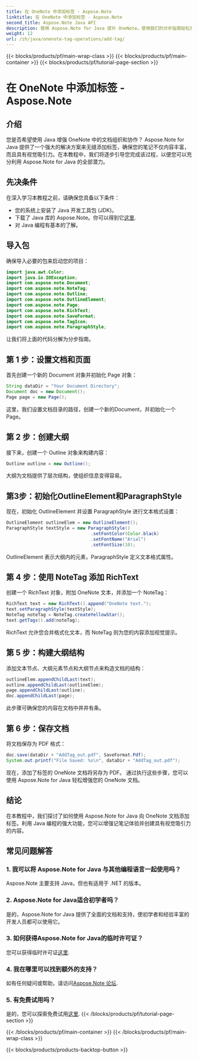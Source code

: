 ```yaml
---
title: 在 OneNote 中添加标签 - Aspose.Note
linktitle: 在 OneNote 中添加标签 - Aspose.Note
second_title: Aspose.Note Java API
description: 使用 Aspose.Note for Java 提升 OneNote。使用我们的分步指南轻松添加标签。现在就加强组织和协作！
weight: 12
url: /zh/java/onenote-tag-operations/add-tag/
---
```


{{< blocks/products/pf/main-wrap-class >}}
{{< blocks/products/pf/main-container >}}
{{< blocks/products/pf/tutorial-page-section >}}

# 在 OneNote 中添加标签 - Aspose.Note

## 介绍
您是否希望使用 Java 增强 OneNote 中的文档组织和协作？ Aspose.Note for Java 提供了一个强大的解决方案来无缝添加标签，确保您的笔记不仅内容丰富，而且具有视觉吸引力。在本教程中，我们将逐步引导您完成该过程，以便您可以充分利用 Aspose.Note for Java 的全部潜力。
## 先决条件
在深入学习本教程之前，请确保您具备以下条件：
- 您的系统上安装了 Java 开发工具包 (JDK)。
- 下载了 Java 库的 Aspose.Note。你可以得到它[这里](https://releases.aspose.com/note/java/).
- 对 Java 编程有基本的了解。
## 导入包
确保导入必要的包来启动您的项目：
```java
import java.awt.Color;
import java.io.IOException;
import com.aspose.note.Document;
import com.aspose.note.NoteTag;
import com.aspose.note.Outline;
import com.aspose.note.OutlineElement;
import com.aspose.note.Page;
import com.aspose.note.RichText;
import com.aspose.note.SaveFormat;
import com.aspose.note.TagIcon;
import com.aspose.note.ParagraphStyle;
```
让我们将上面的代码分解为分步指南。
## 第 1 步：设置文档和页面
首先创建一个新的 Document 对象并初始化 Page 对象：
```java
String dataDir = "Your Document Directory";
Document doc = new Document();
Page page = new Page();
```
这里，我们设置文档目录的路径，创建一个新的Document，并初始化一个Page。
## 第 2 步：创建大纲
接下来，创建一个 Outline 对象来构建内容：
```java
Outline outline = new Outline();
```
大纲为文档提供了层次结构，使组织信息变得容易。
## 第3步：初始化OutlineElement和ParagraphStyle
现在，初始化 OutlineElement 并设置 ParagraphStyle 进行文本格式设置：
```java
OutlineElement outlineElem = new OutlineElement();
ParagraphStyle textStyle = new ParagraphStyle()
                                .setFontColor(Color.black)
                                .setFontName("Arial")
                                .setFontSize(10);
```
OutlineElement 表示大纲内的元素，ParagraphStyle 定义文本格式属性。
## 第 4 步：使用 NoteTag 添加 RichText
创建一个 RichText 对象，附加 OneNote 文本，并添加一个 NoteTag：
```java
RichText text = new RichText().append("OneNote text.");
text.setParagraphStyle(textStyle);
NoteTag noteTag = NoteTag.createYellowStar();
text.getTags().add(noteTag);
```
RichText 允许您合并格式化文本，而 NoteTag 则为您的内容添加视觉提示。
## 第 5 步：构建大纲结构
添加文本节点、大纲元素节点和大纲节点来构造文档的结构：
```java
outlineElem.appendChildLast(text);
outline.appendChildLast(outlineElem);
page.appendChildLast(outline);
doc.appendChildLast(page);
```
此步骤可确保您的内容在文档中井井有条。
## 第 6 步：保存文档
将文档保存为 PDF 格式：
```java
doc.save(dataDir + "AddTag_out.pdf", SaveFormat.Pdf);
System.out.printf("File Saved: %s\n", dataDir + "AddTag_out.pdf");
```
现在，添加了标签的 OneNote 文档将另存为 PDF。
通过执行这些步骤，您可以使用 Aspose.Note for Java 轻松增强您的 OneNote 文档。
## 结论
在本教程中，我们探讨了如何使用 Aspose.Note for Java 向 OneNote 文档添加标签。利用 Java 编程的强大功能，您可以增强记笔记体验并创建具有视觉吸引力的内容。
## 常见问题解答
### 1. 我可以将 Aspose.Note for Java 与其他编程语言一起使用吗？
Aspose.Note 主要支持 Java，但也有适用于 .NET 的版本。
### 2. Aspose.Note for Java适合初学者吗？
是的，Aspose.Note for Java 提供了全面的文档和支持，使初学者和经验丰富的开发人员都可以使用它。
### 3. 如何获得Aspose.Note for Java的临时许可证？
您可以获得临时许可证[这里](https://purchase.aspose.com/temporary-license/).
### 4. 我在哪里可以找到额外的支持？
如有任何疑问或帮助，请访问[Aspose.Note 论坛](https://forum.aspose.com/c/note/28).
### 5. 有免费试用吗？
是的，您可以探索免费试用[这里](https://releases.aspose.com/).
{{< /blocks/products/pf/tutorial-page-section >}}

{{< /blocks/products/pf/main-container >}}
{{< /blocks/products/pf/main-wrap-class >}}

{{< blocks/products/products-backtop-button >}}
